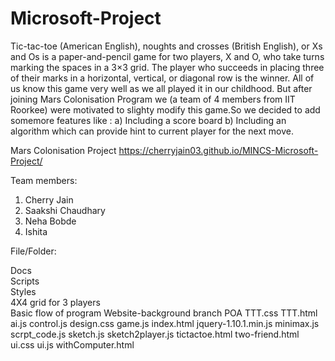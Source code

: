 # Microsoft-Project
Tic-tac-toe (American English), noughts and crosses (British English), or Xs and Os is a paper-and-pencil game for two players, X and O, who take turns marking the spaces in a 3×3 grid. The player who succeeds in placing three of their marks in a horizontal, vertical, or diagonal row is the winner.
All of us know this game very well as we all played it in our childhood. 
But after joining Mars Colonisation Program we (a team of 4 members from IIT Roorkee) were motivated to slighty modify this game.So we decided to add somemore features like :
a) Including a score board
b) Including an algorithm which can provide hint to current player for the next move.

Mars Colonisation Project 
 https://cherryjain03.github.io/MINCS-Microsoft-Project/

Team members:
1) Cherry Jain
2) Saakshi Chaudhary
3) Neha Bobde
4) Ishita


File/Folder:

Docs                             
Scripts                                
Styles                                
4X4 grid for 3 players                
Basic flow of program 
Website-background branch 
POA
TTT.css
TTT.html
ai.js
control.js
design.css
game.js
index.html
jquery-1.10.1.min.js
minimax.js
scrpt_code.js
sketch.js
sketch2player.js
tictactoe.html
two-friend.html
ui.css
ui.js
withComputer.html

	
	
